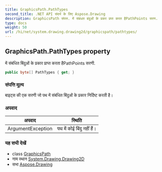 ```yaml
---
title: GraphicsPath.PathTypes
second_title: .NET API संदर्भ के लिए Aspose.Drawing
description: GraphicsPath संपत्त. में संबंधत बंदुओं के प्रकर प्रप्त करत हैPathPoints सरण.
type: docs
weight: 50
url: /hi/net/system.drawing.drawing2d/graphicspath/pathtypes/
---
```

## GraphicsPath.PathTypes property

में संबंधित बिंदुओं के प्रकार प्राप्त करता हैPathPoints सरणी.

```csharp
public byte[] PathTypes { get; }
```

### संपत्ति मूल्य

बाइट्स की एक सरणी जो पथ में संबंधित बिंदुओं के प्रकार निर्दिष्ट करती है।

### अपवाद

| अपवाद | स्थिति |
| --- | --- |
| ArgumentException | पथ में कोई बिंदु नहीं हैं। |

### यह सभी देखें

* class [GraphicsPath](../)
* नाम स्थान [System.Drawing.Drawing2D](../../graphicspath/)
* सभा [Aspose.Drawing](../../../)


